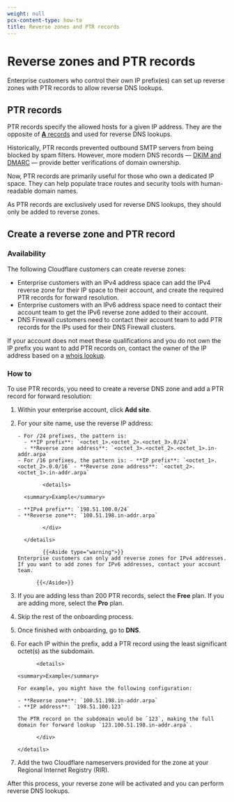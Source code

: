 ```yaml
---
weight: null
pcx-content-type: how-to
title: Reverse zones and PTR records
---
```


# Reverse zones and PTR records

Enterprise customers who control their own IP prefix(es) can set up reverse zones with PTR records to allow reverse DNS lookups.

## PTR records

PTR records specify the allowed hosts for a given IP address. They are the opposite of [**A** records](https://www.cloudflare.com/learning/dns/dns-records/dns-a-record) and used for reverse DNS lookups.

Historically, PTR records prevented outbound SMTP servers from being blocked by spam filters. However, more modern DNS records — [DKIM and DMARC](/dns/additional-options/email-security/) — provide better verifications of domain ownership.

Now, PTR records are primarily useful for those who own a dedicated IP space. They can help populate trace routes and security tools with human-readable domain names.

As PTR records are exclusively used for reverse DNS lookups, they should only be added to reverse zones.

## Create a reverse zone and PTR record

### Availability

The following Cloudflare customers can create reverse zones:

- Enterprise customers with an IPv4 address space can add the IPv4 reverse zone for their IP space to their account, and create the required PTR records for forward resolution.
- Enterprise customers with an IPv6 address space need to contact their account team to get the IPv6 reverse zone added to their account.
- DNS Firewall customers need to contact their account team to add PTR records for the IPs used for their DNS Firewall clusters.

If your account does not meet these qualifications and you do not own the IP prefix you want to add PTR records on, contact the owner of the IP address based on a [whois lookup](https://whois.icann.org/en).

### How to

To use PTR records, you need to create a reverse DNS zone and add a PTR record for forward resolution:

1.  Within your enterprise account, click **Add site**.

2.  For your site name, use the reverse IP address:

        - For /24 prefixes, the pattern is:
          - **IP prefix**: `<octet_1>.<octet_2>.<octet_3>.0/24`
          - **Reverse zone address**: `<octet_3>.<octet_2>.<octet_1>.in-addr.arpa`
        - For /16 prefixes, the pattern is: - **IP prefix**: `<octet_1>.<octet_2>.0.0/16` - **Reverse zone address**: `<octet_2>.<octet_1>.in-addr.arpa`

                <details>

          <summary>Example</summary>

    <div>

        - **IPv4 prefix**: `198.51.100.0/24`
        - **Reverse zone**: `100.51.198.in-addr.arpa`

                </div>

          </details>

                {{<Aside type="warning">}}
        Enterprise customers can only add reverse zones for IPv4 addresses. If you want to add zones for IPv6 addresses, contact your account team.

              {{</Aside>}}

3.  If you are adding less than 200 PTR records, select the **Free** plan. If you are adding more, select the **Pro** plan.

4.  Skip the rest of the onboarding process.

5.  Once finished with onboarding, go to **DNS**.

6.  For each IP within the prefix, add a PTR record using the least significant octet(s) as the subdomain.

              <details>

        <summary>Example</summary>

    <div>

        For example, you might have the following configuration:

        - **Reverse zone**: `100.51.198.in-addr.arpa`
        - **IP address**: `198.51.100.123`

        The PTR record on the subdomain would be `123`, making the full domain for forward lookup `123.100.51.198.in-addr.arpa`.

              </div>

        </details>

7.  Add the two Cloudflare nameservers provided for the zone at your Regional Internet Registry (RIR).

After this process, your reverse zone will be activated and you can perform reverse DNS lookups.
